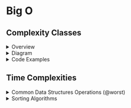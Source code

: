 # Big O 

## Complexity Classes

<details>
<summary>Overview</summary>

|Big-O Complexity | Class Name | Description |
|------------------|------------| ----------- |
| O(1) | constant | |
| O(log n) | logarithmic | "Halving" |
| O(n) | linear | "access each item once" |
| O(n log n) | loglinear | "access each item once(linear), then halve the list (logarithmic)" |
| O(n^2) | quadratic | "usually an indication of a bad algorithm (nested loops)" |
| O(2^n) | exponential |
| O(n!) | factorial |

</details>

<details>
<summary>Diagram</summary>

# Diagram

![](https://learntocodetogether.com/wp-content/uploads/2019/08/download-1-1-1024x677.png)
</details>

<details>
<summary>Code Examples</summary>

# Constant 
```js
// O(1)
function constant1(n) {
  return n * 2 + 1;
}

// O(1)
function constant2(n) {
  for (let i = 1; i <= 100; i++) {
    console.log(i);
  }
}

```

# Logarithmic

```js
// O(log(n))
function logarithmic1(n) {
  if (n <= 1) return;
  logarithmic1(n / 2);
}

// O(log(n))
function logarithmic2(n) {
  let i = n;
  while (i > 1) {
    i /= 2;
  }
}

```

# Linear

```js
// O(n)
function linear1(n) {
  for (let i = 1; i <= n; i++) {
    console.log(i);
  }
}

// O(n), where n is the length of the array
function linear2(array) {
  for (let i = 0; i < array.length; i++) {
    console.log(i);
  }
}

// O(n)
function linear3(n) {
  if (n === 1) return;
  linear3(n - 1);
}
```
# Loglinear

```js
// O(n * log(n))
function loglinear(n) {
  if (n <= 1) return;

  for (let i = 1; i <= n; i++) {
    console.log(i);
  }

  loglinear(n / 2);
  loglinear(n / 2);
}
```

# Polynomial

```js
// O(n^2)
function quadratic(n) {
  for (let i = 1; i <= n; i++) {
    for (let j = 1; j <= n; j++) {}
  }
}

// O(n^3)
function cubic(n) {
  for (let i = 1; i <= n; i++) {
    for (let j = 1; j <= n; j++) {
      for (let k = 1; k <= n; k++) {}
    }
  }
}
```

# Exponential

```js
// O(2^n)
function exponential2n(n) {
  if (n === 1) return;
  exponential_2n(n - 1);
  exponential_2n(n - 1);
}

// O(3^n)
function exponential3n(n) {
  if (n === 0) return;
  exponential_3n(n - 1);
  exponential_3n(n - 1);
  exponential_3n(n - 1);
}
```

# Factorial

```js
// O(n!)
function factorial(n) {
  if (n === 1) return;

  for (let i = 1; i <= n; i++) {
    factorial(n - 1);
  }
}
```
</details>

## Time Complexities

<details>
<summary>Common  Data Structures Operations (@worst)</summary>

### Common  Data Structures Operations (@worst)

| |Access|Search |Assertion|Deletion |Space|
|:----|:----|:----|:----|:----|:----|
|Array|O(1)|O(n)|O(n)|O(n)|O(n)|
|Stack|O(n)|O(n)|O(1)|O(1)|O(n)|
|Queue|O(n)|O(n)|O(1)|O(1)|O(n)|
|Singly-Linked List|O(n)|O(n)|O(1)|O(1)|O(n)|
|Doubly-Linked List|O(n)|O(n)|O(1)|O(1)|O(n)|
|Hash Table|N/A|O(n)|O(n)|O(n)|O(n)|
|Binary Search Tree|O(n)|O(n)|O(n)|O(n)|O(n)|
|Hash|N/A|O(n)|O(n)|O(n)|O(n)|

*Hash Tables, Binary Search have a better average access,search,assertion, and deletion at O(log (n))

</details>

<details>
<summary style=""> Sorting Algorithms</summary>

| Sorting Algo  |  Worst Time Complexity | Space Complexity   |
|:---|---|---|
| [Bubble Sort](./algorithms-sorting-solved/problems/01-bubble-sort.js) | O(n^2) | O(1) |
| [Selection Sort](./algorithms-sorting-solved/problems/02-selection-sort.js)   | O(n^2)  | O(1)  |
| [Insertion Sort](./algorithms-sorting-solved/problems/03-insertion-sort.js)   | O(n^2)  | O(n)   |
| [Merge Sort](./algorithms-sorting-solved/problems/04-merge-sort.js)  | O(n log n)   |  O (log n) |
| [Quick Sort](./algorithms-sorting-solved/problems/05-quick-sort.js)  | O(n^2)   | O (log n)  |
| Heap Sort  | O(n log n)  |  O(1) |
| Radix Sort  | O(n)  | O(n)  |
</details>